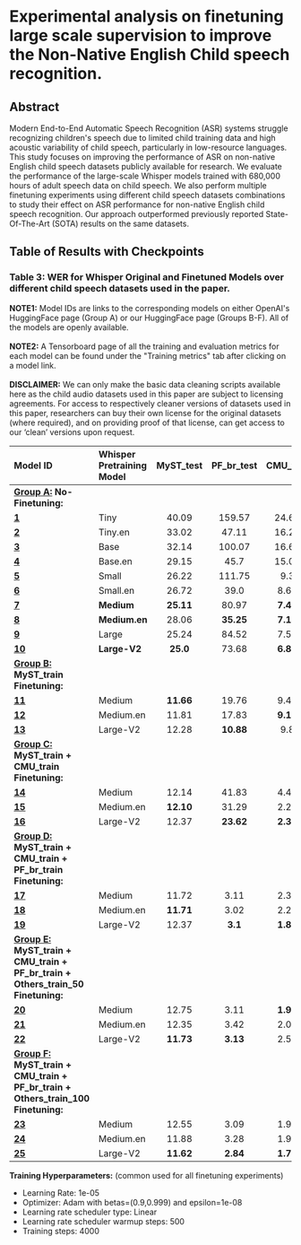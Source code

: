 # Experimental analysis on finetuning large scale supervision to improve the Non-Native English Child speech recognition.

## Abstract

Modern End-to-End Automatic Speech Recognition (ASR) systems struggle recognizing children's speech due to limited child training data and high acoustic variability of child speech, particularly in low-resource languages. This study focuses on improving the performance of ASR on non-native English child speech datasets publicly available for research. We evaluate the performance of the large-scale Whisper models trained with 680,000 hours of adult speech data on child speech. We also perform multiple finetuning experiments using different child speech datasets combinations to study their effect on ASR performance for non-native English child speech recognition. Our approach outperformed previously reported State-Of-The-Art (SOTA) results on the same datasets.

## Table of Results with Checkpoints

### Table 3: WER for Whisper Original and Finetuned Models over different child speech datasets used in the paper.

**NOTE1:** Model IDs are links to the corresponding models on either OpenAI's HuggingFace page (Group A) or our HuggingFace page (Groups B-F). All of the models are openly available.<br /><br />
**NOTE2:** A Tensorboard page of all the training and evaluation metrics for each model can be found under the "Training metrics" tab after clicking on a model link.<br /><br />
**DISCLAIMER:** We can only make the basic data cleaning scripts available here as the child audio datasets used in this paper are subject to licensing agreements. For access to respectively cleaner versions of datasets used in this paper, researchers can buy their own license for the original datasets (where required), and on providing proof of that license, can get access to our ‘clean’ versions upon request.

| **Model ID**   | **Whisper Pretraining Model** | **MyST_test** | **PF_br_test** | **CMU_test** | **PF_sw_test** | **PF_ge_test** | **PF_it_test** | **SO_test** | **Dev_clean** |
| :---    | :------ | :------: | :------: | :------: | :------: | :------: | :------: | :------: | :------: |
| **<ins>Group A:</ins> No-Finetuning:** |
| [**1**](https://huggingface.co/openai/whisper-tiny) | Tiny | 40.09 | 159.57 | 24.62 | 55.32 | 103.68 | 70.57 | 64.83 | 10.85 |
| [**2**](https://huggingface.co/openai/whisper-tiny.en) | Tiny.en | 33.02 | 47.11 | 16.25 | 45.23 | 89.8 | 47.22 | 51.28 | 8.62 |
| [**3**](https://huggingface.co/openai/whisper-base) | Base | 32.14 | 100.07 | 16.65 | 53.88 | 126.84 | 50.29 | 60.39 | 8.14 |
| [**4**](https://huggingface.co/openai/whisper-base.en) | Base.en | 29.15 | 45.7 | 15.01 | 37.29 | 93.77 | 46.84 | 38.47 | 7.18 |
| [**5**](https://huggingface.co/openai/whisper-small) | Small | 26.22 | 111.75 | 9.3 | 60.81 | 86.72 | 44.09 | 36.19 | 6.43 |
| [**6**](https://huggingface.co/openai/whisper-small.en) | Small.en | 26.72 | 39.0 | 8.64 | 32.26 | **71.04** | 33.38 | 30.33 | 6.06 |
| [**7**](https://huggingface.co/openai/whisper-medium) | **Medium** | **25.11** | 80.97 | **7.48** | 35.07 | 105.82 | **45.65** | 37.0 | **5.58** |
| [**8**](https://huggingface.co/openai/whisper-medium.en) | **Medium.en** | 28.06 | **35.25** | **7.17** | **27.91**  | **80.4** | **25.94** | **25.29** | 6.2 |
| [**9**](https://huggingface.co/openai/whisper-large) | Large | 25.24 | 84.52 | 7.56 | 33.09 | 79.14 | 51.82 | 37.25 | 5.53 |
| [**10**](https://huggingface.co/openai/whisper-large-v2) | **Large-V2** | **25.0** | 73.68 | **6.86** | **29.99** | **77.56** | **34.97** | **29.39** | **5.4** |
| **<ins>Group B:</ins> MyST_train Finetuning:** |
| [**11**](https://huggingface.co/rishabhjain16/whisper_medium_to_myst55h) | Medium | **11.66** | 19.76 | 9.43 | 34.18 | **62.4** | 24.53 | 24.89 | 5.62 |
| [**12**](https://huggingface.co/rishabhjain16/whisper_medium_en_to_myst55h) | Medium.en | 11.81 | 17.83 | **9.13** | **23.63** | 76.84 | 19.99 | 25.45 | 6.48 |
| [**13**](https://huggingface.co/rishabhjain16/whisper_large_v2_to_myst55h) | Large-V2 | 12.28 | **10.88** | 9.8 | 25.56 | 65.58 | **23.48** | **25.05** | **4.82** |
| **<ins>Group C:</ins> MyST_train + CMU_train Finetuning:** |
| [**14**](https://huggingface.co/rishabhjain16/whisper_medium_to_myst_cmu) | Medium | 12.14 | 41.83 | 4.46 | 158.75 | 113.07 | 125.05 | 33.24 | 6.1 |
| [**15**](https://huggingface.co/rishabhjain16/whisper_medium_en_to_myst_cmu) | Medium.en | **12.10** | 31.29 | 2.27 | 138.95 | 125.37 | 77.38 | 33.32 | 6.13 |
| [**16**](https://huggingface.co/rishabhjain16/whisper_large_v2_to_myst_cmu) | Large-V2 | 12.37 | **23.62** | **2.32** | 184.24 | 211.01 | 180.79 | 48.34 | **4.81** |
| **<ins>Group D:</ins> MyST_train + CMU_train + PF_br_train Finetuning:** |
| [**17**](https://huggingface.co/rishabhjain16/whisper_medium_to_myst_cmu_pf) | Medium | 11.72 | 3.11 | 2.36 | 23.94 | 86.13 | 16.72 | 27.88 | 5.62 |
| [**18**](https://huggingface.co/rishabhjain16/whisper_medium_en_to_myst_cmu_pf) | Medium.en | **11.71** | 3.02 | 2.23 | 21.65 | **68.1** | **15.87** | **26.43** | 5.57 |
| [**19**](https://huggingface.co/rishabhjain16/whisper_large_v2_to_myst_cmu_pf) | Large-V2 | 12.37 | **3.1** | **1.86** | 43.34 | 71.18 | 56.29 | 32.99 | **4.75** |
| **<ins>Group E:</ins> MyST_train + CMU_train + PF_br_train + Others_train_50 Finetuning:** |
| [**20**](https://huggingface.co/rishabhjain16/whisper_medium_to_myst_cmu_pf_ot50) | Medium | 12.75 | 3.11 | **1.98** | **8.99** | 36.67 | **5.14** | **16.09** | 6.09 |
| [**21**](https://huggingface.co/rishabhjain16/whisper_medium_en_to_myst_cmu_pf_ot50) | Medium.en | 12.35 | 3.42 | 2.06 | 9.04 | 35.92 | 5.84 | 17.55 | 5.28 |
| [**22**](https://huggingface.co/rishabhjain16/whisper_large_v2_to_myst_cmu_pf_ot50) | Large-V2 | **11.73** | **3.13** | 2.56 | 9.67 | **35.05** | 5.51 | 15.83 | **4.69** |
| **<ins>Group F:</ins> MyST_train + CMU_train + PF_br_train + Others_train_100 Finetuning:** |
| [**23**](https://huggingface.co/rishabhjain16/whisper_medium_to_myst_cmu_pf_ot100) | Medium | 12.55 | 3.09 | 1.96 | **7.66** | 34.77 | **4.11** | **14.31** | 6.06 |
| [**24**](https://huggingface.co/rishabhjain16/whisper_medium_en_to_myst_cmu_pf_ot100) | Medium.en | 11.88 | 3.28 | 1.98 | 8.16 | 34.99 | 4.65 | 15.87 | 5.15 |
| [**25**](https://huggingface.co/rishabhjain16/whisper_large_v2_to_myst_cmu_pf_ot100) | Large-V2 | **11.62** | **2.84** | **1.75** | 8.36 | **34.26** | 4.4 | 14.52 | **4.53** |


**Training Hyperparameters:** (common used for all finetuning experiments)
- Learning Rate: 1e-05
- Optimizer: Adam with betas=(0.9,0.999) and epsilon=1e-08
- Learning rate scheduler type: Linear
- Learning rate scheduler warmup steps: 500
- Training steps: 4000
